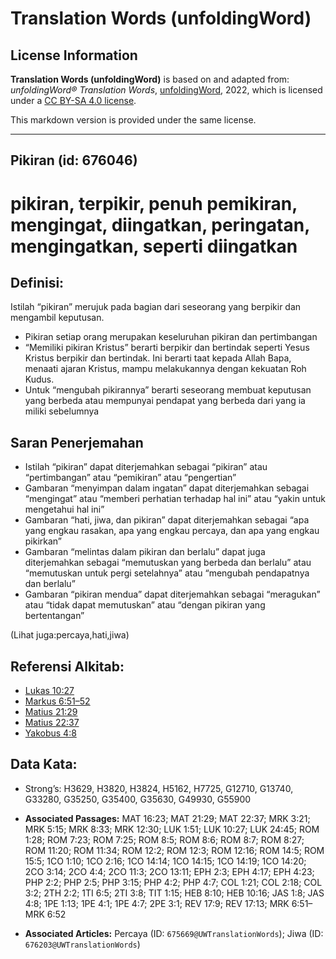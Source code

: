 # Translation Words (unfoldingWord)

## License Information

**Translation Words (unfoldingWord)** is based on and adapted from: _unfoldingWord® Translation Words_, [unfoldingWord](https://unfoldingword.org/utw), 2022, which is licensed under a [CC BY-SA 4.0 license](https://creativecommons.org/licenses/by-sa/4.0/legalcode.en).

This markdown version is provided under the same license.



--------------------------------

## Pikiran (id: 676046)

pikiran, terpikir, penuh pemikiran, mengingat, diingatkan, peringatan, mengingatkan, seperti diingatkan
=======================================================================================================

Definisi:
---------

Istilah “pikiran” merujuk pada bagian dari seseorang yang berpikir dan mengambil keputusan.

* Pikiran setiap orang merupakan keseluruhan pikiran dan pertimbangan
* “Memiliki pikiran Kristus” berarti berpikir dan bertindak seperti Yesus Kristus berpikir dan bertindak. Ini berarti taat kepada Allah Bapa, menaati ajaran Kristus, mampu melakukannya dengan kekuatan Roh Kudus.
* Untuk “mengubah pikirannya” berarti seseorang membuat keputusan yang berbeda atau mempunyai pendapat yang berbeda dari yang ia miliki sebelumnya

Saran Penerjemahan
------------------

* Istilah “pikiran” dapat diterjemahkan sebagai “pikiran” atau “pertimbangan” atau “pemikiran” atau “pengertian”
* Gambaran “menyimpan dalam ingatan” dapat diterjemahkan sebagai “mengingat” atau “memberi perhatian terhadap hal ini” atau “yakin untuk mengetahui hal ini”
* Gambaran “hati, jiwa, dan pikiran” dapat diterjemahkan sebagai “apa yang engkau rasakan, apa yang engkau percaya, dan apa yang engkau pikirkan”
* Gambaran “melintas dalam pikiran dan berlalu” dapat juga diterjemahkan sebagai “memutuskan yang berbeda dan berlalu” atau “memutuskan untuk pergi setelahnya” atau “mengubah pendapatnya dan berlalu”
* Gambaran “pikiran mendua” dapat diterjemahkan sebagai “meragukan” atau “tidak dapat memutuskan” atau “dengan pikiran yang bertentangan”

(Lihat juga:percaya,hati,jiwa)

Referensi Alkitab:
------------------

* [Lukas 10:27](https://ref.ly/Luke10:27)
* [Markus 6:51–52](https://ref.ly/Mark6:51-Mark6:52)
* [Matius 21:29](https://ref.ly/Matt21:29)
* [Matius 22:37](https://ref.ly/Matt22:37)
* [Yakobus 4:8](https://ref.ly/Jas4:8)

Data Kata:
----------

* Strong’s: H3629, H3820, H3824, H5162, H7725, G12710, G13740, G33280, G35250, G35400, G35630, G49930, G55900

* **Associated Passages:** MAT 16:23; MAT 21:29; MAT 22:37; MRK 3:21; MRK 5:15; MRK 8:33; MRK 12:30; LUK 1:51; LUK 10:27; LUK 24:45; ROM 1:28; ROM 7:23; ROM 7:25; ROM 8:5; ROM 8:6; ROM 8:7; ROM 8:27; ROM 11:20; ROM 11:34; ROM 12:2; ROM 12:3; ROM 12:16; ROM 14:5; ROM 15:5; 1CO 1:10; 1CO 2:16; 1CO 14:14; 1CO 14:15; 1CO 14:19; 1CO 14:20; 2CO 3:14; 2CO 4:4; 2CO 11:3; 2CO 13:11; EPH 2:3; EPH 4:17; EPH 4:23; PHP 2:2; PHP 2:5; PHP 3:15; PHP 4:2; PHP 4:7; COL 1:21; COL 2:18; COL 3:2; 2TH 2:2; 1TI 6:5; 2TI 3:8; TIT 1:15; HEB 8:10; HEB 10:16; JAS 1:8; JAS 4:8; 1PE 1:13; 1PE 4:1; 1PE 4:7; 2PE 3:1; REV 17:9; REV 17:13; MRK 6:51–MRK 6:52
* **Associated Articles:** Percaya (ID: `675669@UWTranslationWords`); Jiwa (ID: `676203@UWTranslationWords`)

